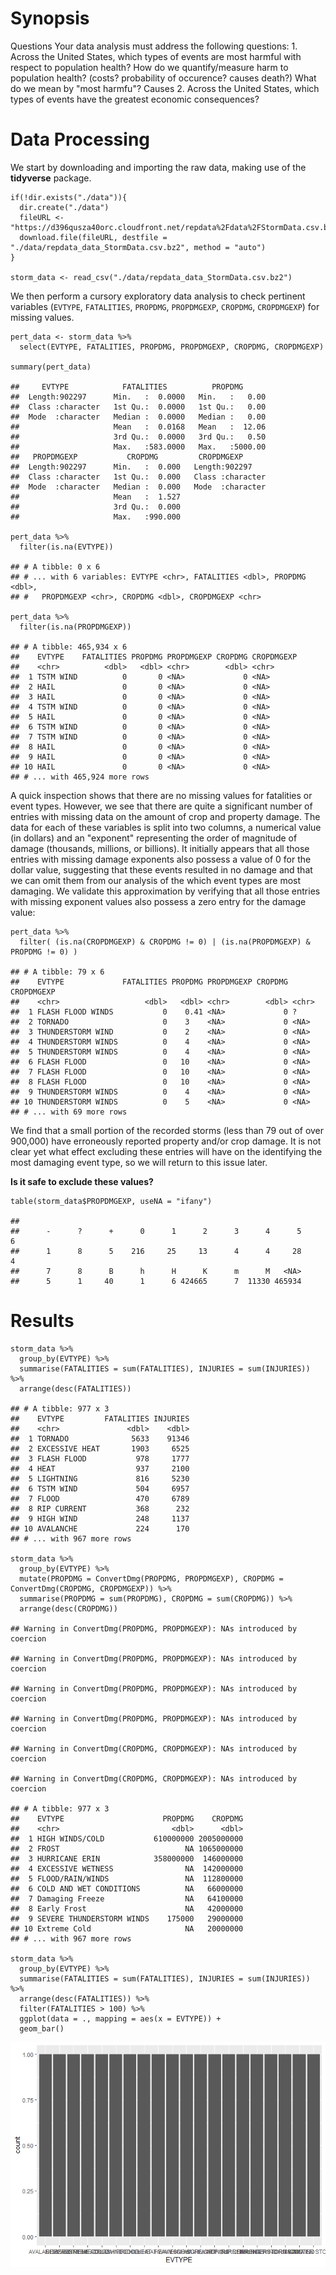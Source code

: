 Synopsis
========

Questions Your data analysis must address the following questions: 1.
Across the United States, which types of events are most harmful with
respect to population health? How do we quantify/measure harm to
population health? (costs? probability of occurence? causes death?) What
do we mean by "most harmfu"? Causes 2. Across the United States, which
types of events have the greatest economic consequences?

Data Processing
===============

We start by downloading and importing the raw data, making use of the
**tidyverse** package.

    if(!dir.exists("./data")){
      dir.create("./data")
      fileURL <- "https://d396qusza40orc.cloudfront.net/repdata%2Fdata%2FStormData.csv.bz2"
      download.file(fileURL, destfile = "./data/repdata_data_StormData.csv.bz2", method = "auto")
    }

    storm_data <- read_csv("./data/repdata_data_StormData.csv.bz2")

We then perform a cursory exploratory data analysis to check pertinent
variables (`EVTYPE`, `FATALITIES`, `PROPDMG`, `PROPDMGEXP`, `CROPDMG`,
`CROPDMGEXP`) for missing values.

    pert_data <- storm_data %>% 
      select(EVTYPE, FATALITIES, PROPDMG, PROPDMGEXP, CROPDMG, CROPDMGEXP)

    summary(pert_data)

    ##     EVTYPE            FATALITIES          PROPDMG       
    ##  Length:902297      Min.   :  0.0000   Min.   :   0.00  
    ##  Class :character   1st Qu.:  0.0000   1st Qu.:   0.00  
    ##  Mode  :character   Median :  0.0000   Median :   0.00  
    ##                     Mean   :  0.0168   Mean   :  12.06  
    ##                     3rd Qu.:  0.0000   3rd Qu.:   0.50  
    ##                     Max.   :583.0000   Max.   :5000.00  
    ##   PROPDMGEXP           CROPDMG         CROPDMGEXP       
    ##  Length:902297      Min.   :  0.000   Length:902297     
    ##  Class :character   1st Qu.:  0.000   Class :character  
    ##  Mode  :character   Median :  0.000   Mode  :character  
    ##                     Mean   :  1.527                     
    ##                     3rd Qu.:  0.000                     
    ##                     Max.   :990.000

    pert_data %>% 
      filter(is.na(EVTYPE))

    ## # A tibble: 0 x 6
    ## # ... with 6 variables: EVTYPE <chr>, FATALITIES <dbl>, PROPDMG <dbl>,
    ## #   PROPDMGEXP <chr>, CROPDMG <dbl>, CROPDMGEXP <chr>

    pert_data %>% 
      filter(is.na(PROPDMGEXP))

    ## # A tibble: 465,934 x 6
    ##    EVTYPE    FATALITIES PROPDMG PROPDMGEXP CROPDMG CROPDMGEXP
    ##    <chr>          <dbl>   <dbl> <chr>        <dbl> <chr>     
    ##  1 TSTM WIND          0       0 <NA>             0 <NA>      
    ##  2 HAIL               0       0 <NA>             0 <NA>      
    ##  3 HAIL               0       0 <NA>             0 <NA>      
    ##  4 TSTM WIND          0       0 <NA>             0 <NA>      
    ##  5 HAIL               0       0 <NA>             0 <NA>      
    ##  6 TSTM WIND          0       0 <NA>             0 <NA>      
    ##  7 TSTM WIND          0       0 <NA>             0 <NA>      
    ##  8 HAIL               0       0 <NA>             0 <NA>      
    ##  9 HAIL               0       0 <NA>             0 <NA>      
    ## 10 HAIL               0       0 <NA>             0 <NA>      
    ## # ... with 465,924 more rows

A quick inspection shows that there are no missing values for fatalities
or event types. However, we see that there are quite a significant
number of entries with missing data on the amount of crop and property
damage. The data for each of these variables is split into two columns,
a numerical value (in dollars) and an "exponent" representing the order
of magnitude of damage (thousands, millions, or billions). It initially
appears that all those entries with missing damage exponents also
possess a value of 0 for the dollar value, suggesting that these events
resulted in no damage and that we can omit them from our analysis of the
which event types are most damaging. We validate this approximation by
verifying that all those entries with missing exponent values also
possess a zero entry for the damage value:

    pert_data %>% 
      filter( (is.na(CROPDMGEXP) & CROPDMG != 0) | (is.na(PROPDMGEXP) & PROPDMG != 0) )

    ## # A tibble: 79 x 6
    ##    EVTYPE             FATALITIES PROPDMG PROPDMGEXP CROPDMG CROPDMGEXP
    ##    <chr>                   <dbl>   <dbl> <chr>        <dbl> <chr>     
    ##  1 FLASH FLOOD WINDS           0    0.41 <NA>             0 ?         
    ##  2 TORNADO                     0    3    <NA>             0 <NA>      
    ##  3 THUNDERSTORM WIND           0    2    <NA>             0 <NA>      
    ##  4 THUNDERSTORM WINDS          0    4    <NA>             0 <NA>      
    ##  5 THUNDERSTORM WINDS          0    4    <NA>             0 <NA>      
    ##  6 FLASH FLOOD                 0   10    <NA>             0 <NA>      
    ##  7 FLASH FLOOD                 0   10    <NA>             0 <NA>      
    ##  8 FLASH FLOOD                 0   10    <NA>             0 <NA>      
    ##  9 THUNDERSTORM WINDS          0    4    <NA>             0 <NA>      
    ## 10 THUNDERSTORM WINDS          0    5    <NA>             0 <NA>      
    ## # ... with 69 more rows

We find that a small portion of the recorded storms (less than 79 out of
over 900,000) have erroneously reported property and/or crop damage. It
is not clear yet what effect excluding these entries will have on the
identifying the most damaging event type, so we will return to this
issue later.

**Is it safe to exclude these values?**

    table(storm_data$PROPDMGEXP, useNA = "ifany")

    ## 
    ##      -      ?      +      0      1      2      3      4      5      6 
    ##      1      8      5    216     25     13      4      4     28      4 
    ##      7      8      B      h      H      K      m      M   <NA> 
    ##      5      1     40      1      6 424665      7  11330 465934

Results
=======

    storm_data %>% 
      group_by(EVTYPE) %>% 
      summarise(FATALITIES = sum(FATALITIES), INJURIES = sum(INJURIES)) %>% 
      arrange(desc(FATALITIES))

    ## # A tibble: 977 x 3
    ##    EVTYPE         FATALITIES INJURIES
    ##    <chr>               <dbl>    <dbl>
    ##  1 TORNADO              5633    91346
    ##  2 EXCESSIVE HEAT       1903     6525
    ##  3 FLASH FLOOD           978     1777
    ##  4 HEAT                  937     2100
    ##  5 LIGHTNING             816     5230
    ##  6 TSTM WIND             504     6957
    ##  7 FLOOD                 470     6789
    ##  8 RIP CURRENT           368      232
    ##  9 HIGH WIND             248     1137
    ## 10 AVALANCHE             224      170
    ## # ... with 967 more rows

    storm_data %>% 
      group_by(EVTYPE) %>% 
      mutate(PROPDMG = ConvertDmg(PROPDMG, PROPDMGEXP), CROPDMG = ConvertDmg(CROPDMG, CROPDMGEXP)) %>% 
      summarise(PROPDMG = sum(PROPDMG), CROPDMG = sum(CROPDMG)) %>% 
      arrange(desc(CROPDMG))

    ## Warning in ConvertDmg(PROPDMG, PROPDMGEXP): NAs introduced by coercion

    ## Warning in ConvertDmg(PROPDMG, PROPDMGEXP): NAs introduced by coercion

    ## Warning in ConvertDmg(PROPDMG, PROPDMGEXP): NAs introduced by coercion

    ## Warning in ConvertDmg(PROPDMG, PROPDMGEXP): NAs introduced by coercion

    ## Warning in ConvertDmg(CROPDMG, CROPDMGEXP): NAs introduced by coercion

    ## Warning in ConvertDmg(CROPDMG, CROPDMGEXP): NAs introduced by coercion

    ## # A tibble: 977 x 3
    ##    EVTYPE                      PROPDMG    CROPDMG
    ##    <chr>                         <dbl>      <dbl>
    ##  1 HIGH WINDS/COLD           610000000 2005000000
    ##  2 FROST                            NA 1065000000
    ##  3 HURRICANE ERIN            358000000  146000000
    ##  4 EXCESSIVE WETNESS                NA  142000000
    ##  5 FLOOD/RAIN/WINDS                 NA  112800000
    ##  6 COLD AND WET CONDITIONS          NA   66000000
    ##  7 Damaging Freeze                  NA   64100000
    ##  8 Early Frost                      NA   42000000
    ##  9 SEVERE THUNDERSTORM WINDS    175000   29000000
    ## 10 Extreme Cold                     NA   20000000
    ## # ... with 967 more rows

    storm_data %>% 
      group_by(EVTYPE) %>% 
      summarise(FATALITIES = sum(FATALITIES), INJURIES = sum(INJURIES)) %>% 
      arrange(desc(FATALITIES)) %>% 
      filter(FATALITIES > 100) %>% 
      ggplot(data = ., mapping = aes(x = EVTYPE)) + 
      geom_bar()

![](Project2_files/figure-markdown_strict/unnamed-chunk-4-1.png)
